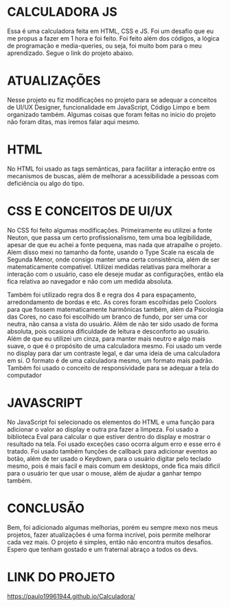 # CALCULADORA JS

Essa é uma calculadora feita em HTML, CSS e JS. Foi um desafio que eu me propus a fazer em 1 hora e foi feito. Foi feito além dos códigos, a lógica de programação e media-queries, ou seja, foi muito bom para o meu aprendizado. Segue o link do projeto abaixo.

# ATUALIZAÇÕES

Nesse projeto eu fiz modificações no projeto para se adequar a conceitos de UI/UX Designer, funcionalidade em JavaScript, Código Limpo e bem organizado também. Algumas coisas que foram feitas no inicio do projeto não foram ditas, mas iremos falar aqui mesmo.

# HTML

No HTML foi usado as tags semânticas, para facilitar a interação entre os mecanismos de buscas, além de melhorar a acessibilidade a pessoas com deficiência ou algo do tipo.

# CSS E CONCEITOS DE UI/UX

No CSS foi feito algumas modificações. Primeiramente eu utilizei a fonte Neuton, que passa um certo profissionalismo, tem uma boa legibilidade, apesar de que eu achei a fonte pequena, mas nada que atrapalhe o projeto. Alem disso mexi no tamanho da fonte, usando o Type Scale na escala de Segunda Menor, onde consigo manter uma certa consistência, além de ser matematicamente compativel. Utilizei medidas relativas para melhorar a interação com o usuário, caso ele deseje mudar as configurações, então ela fica relativa ao navegador e não com um medida absoluta.

Também foi utilizado regra dos 8 e regra dos 4 para espaçamento, arredondamento de bordas e etc. As cores foram escolhidas pelo Coolors para que fossem matematicamente harmônicas também, além da Psicologia das Cores, no caso foi escolhido um branco de fundo, por ser uma cor neutra, não cansa a vista do usuário. Além de não ter sido usado de forma absoluta, pois ocasiona dificuldade de leitura e desconforto ao usuário. Além de que eu utilizei um cinza, para manter mais neutro e algo mais suave, o que é o propósito de uma calculadora mesmo. Foi usado um verde no display para dar um contraste legal, e dar uma ideia de uma calculadora em si. O formato é de uma calculadora mesmo, um formato mais padrão. Também foi usado o conceito de responsividade para se adequar a tela do computador


# JAVASCRIPT

No JavaScript foi selecionado os elementos do HTML e uma função para adicionar o valor ao display e outra pra fazer a limpeza. Foi usado a biblioteca Eval para calcular o que estiver dentro do display e mostrar o resultado na tela. Foi usado exceções caso ocorra algum erro e esse erro é tratado. Foi usado também funções de callback para adicionar eventos ao botão, além de ter usado o Keydown, para o usuário digitar pelo teclado mesmo, pois é mais facil e mais comum em desktops, onde fica mais dificil para o usuário ter que usar o mouse, além de ajudar a ganhar tempo também.


# CONCLUSÃO

Bem, foi adicionado algumas melhorias, porém eu sempre mexo nos meus projetos, fazer atualizações é uma forma incrível, pois permite melhorar cada vez mais. O projeto é simples, então não encontra muitos desafios. Espero que tenham gostado e um fraternal abraço a todos os devs.

# LINK DO PROJETO
https://paulo19961944.github.io/Calculadora/
